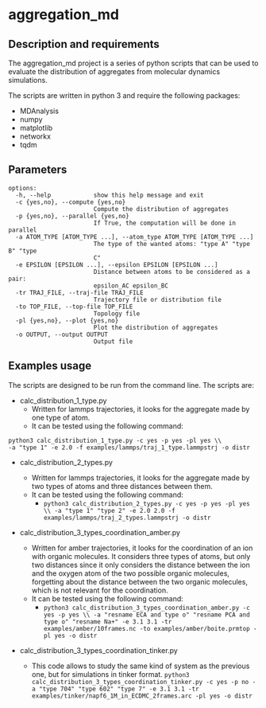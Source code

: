 # aggregation_md

## Description and requirements

The aggregation_md project is a series of python scripts that can be used to evaluate the distribution of aggregates from molecular dynamics simulations.

The scripts are written in python 3 and require the following packages:
* MDAnalysis
* numpy
* matplotlib
* networkx
* tqdm

## Parameters
```
options:
  -h, --help            show this help message and exit
  -c {yes,no}, --compute {yes,no}
                        Compute the distribution of aggregates
  -p {yes,no}, --parallel {yes,no}
                        If True, the computation will be done in parallel
  -a ATOM_TYPE [ATOM_TYPE ...], --atom_type ATOM_TYPE [ATOM_TYPE ...]
                        The type of the wanted atoms: "type A" "type B" "type
                        C"
  -e EPSILON [EPSILON ...], --epsilon EPSILON [EPSILON ...]
                        Distance between atoms to be considered as a pair:
                        epsilon_AC epsilon_BC
  -tr TRAJ_FILE, --traj-file TRAJ_FILE
                        Trajectory file or distribution file
  -to TOP_FILE, --top-file TOP_FILE
                        Topology file
  -pl {yes,no}, --plot {yes,no}
                        Plot the distribution of aggregates
  -o OUTPUT, --output OUTPUT
                        Output file
```
## Examples usage

The scripts are designed to be run from the command line.  The scripts are:
* calc_distribution_1_type.py
	* Written for lammps trajectories, it looks for the aggregate made by one type of atom.
	* It can be tested using the following command:
```
python3 calc_distribution_1_type.py -c yes -p yes -pl yes \\
-a "type 1" -e 2.0 -f examples/lammps/traj_1_type.lammpstrj -o distr
```
* calc_distribution_2_types.py
	* Written for lammps trajectories, it looks for the aggregate made by two types of atoms and three distances between them.
	* It can be tested using the following command:
		* `python3 calc_distribution_2_types.py -c yes -p yes -pl yes \\
        -a "type 1" "type 2" -e 2.0 2.0 -f examples/lammps/traj_2_types.lammpstrj -o distr`
* calc_distribution_3_types_coordination_amber.py
	* Written for amber trajectories, it looks for the coordination of an ion with organic molecules. It considers three types of atoms, but only two distances since it only considers the distance between the ion and the oxygen atom of the two possible organic molecules, forgetting about the distance between the two organic molecules, which is not relevant for the coordination.
	* It can be tested using the following command:
		* `python3 calc_distribution_3_types_coordination_amber.py -c yes -p yes \\
        -a "resname ECA and type o" "resname PCA and type o" "resname Na+" -e 3.1 3.1 -tr examples/amber/10frames.nc -to examples/amber/boite.prmtop -pl yes -o distr` 

* calc_distribution_3_types_coordination_tinker.py
    * This code allows to study the same kind of system as the previous one, but for simulations in tinker format.
          `python3 calc_distribution_3_types_coordination_tinker.py -c yes -p no -a "type 704" "type 602" "type 7" -e 3.1 3.1 -tr examples/tinker/napf6_1M_in_ECDMC_2frames.arc -pl yes -o distr`

